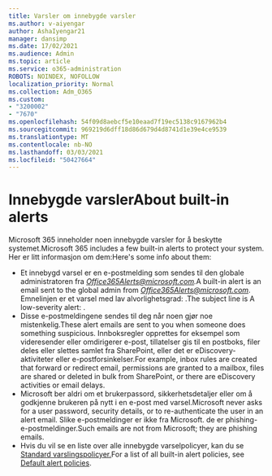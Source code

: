 ```yaml
---
title: Varsler om innebygde varsler
ms.author: v-aiyengar
author: AshaIyengar21
manager: dansimp
ms.date: 17/02/2021
ms.audience: Admin
ms.topic: article
ms.service: o365-administration
ROBOTS: NOINDEX, NOFOLLOW
localization_priority: Normal
ms.collection: Adm_O365
ms.custom:
- "3200002"
- "7670"
ms.openlocfilehash: 54f09d8aebcf5e10eaad7f19ec5138c9167962b4
ms.sourcegitcommit: 969219d6dff18d86d679d4d8741d1e39e4ce9539
ms.translationtype: MT
ms.contentlocale: nb-NO
ms.lasthandoff: 03/03/2021
ms.locfileid: "50427664"
---
```

# <a name="about-built-in-alerts"></a><span data-ttu-id="744fe-102">Innebygde varsler</span><span class="sxs-lookup"><span data-stu-id="744fe-102">About built-in alerts</span></span>

<span data-ttu-id="744fe-103">Microsoft 365 inneholder noen innebygde varsler for å beskytte systemet.</span><span class="sxs-lookup"><span data-stu-id="744fe-103">Microsoft 365 includes a few built-in alerts to protect your system.</span></span> <span data-ttu-id="744fe-104">Her er litt informasjon om dem:</span><span class="sxs-lookup"><span data-stu-id="744fe-104">Here's some info about them:</span></span>

- <span data-ttu-id="744fe-105">Et innebygd varsel er en e-postmelding som sendes til den globale administratoren fra *Office365Alerts@microsoft.com.*</span><span class="sxs-lookup"><span data-stu-id="744fe-105">A built-in alert is an email sent to the global admin from *Office365Alerts@microsoft.com*.</span></span> <span data-ttu-id="744fe-106">Emnelinjen er et varsel med lav alvorlighetsgrad: <name of alert policy> .</span><span class="sxs-lookup"><span data-stu-id="744fe-106">The subject line is A low-severity alert: <name of alert policy>.</span></span>
- <span data-ttu-id="744fe-107">Disse e-postmeldingene sendes til deg når noen gjør noe mistenkelig.</span><span class="sxs-lookup"><span data-stu-id="744fe-107">These alert emails are sent to you when someone does something suspicious.</span></span> <span data-ttu-id="744fe-108">Innboksregler opprettes for eksempel som videresender eller omdirigerer e-post, tillatelser gis til en postboks, filer deles eller slettes samlet fra SharePoint, eller det er eDiscovery-aktiviteter eller e-postforsinkelser.</span><span class="sxs-lookup"><span data-stu-id="744fe-108">For example, inbox rules are created that forward or redirect email, permissions are granted to a mailbox, files are shared or deleted in bulk from SharePoint, or there are eDiscovery activities or email delays.</span></span>
- <span data-ttu-id="744fe-109">Microsoft ber aldri om et brukerpassord, sikkerhetsdetaljer eller om å godkjenne brukeren på nytt i en e-post med varsel.</span><span class="sxs-lookup"><span data-stu-id="744fe-109">Microsoft never asks for a user password, security details, or to re-authenticate the user in an alert email.</span></span> <span data-ttu-id="744fe-110">Slike e-postmeldinger er ikke fra Microsoft. de er phishing-e-postmeldinger.</span><span class="sxs-lookup"><span data-stu-id="744fe-110">Such emails are not from Microsoft; they are phishing emails.</span></span>
- <span data-ttu-id="744fe-111">Hvis du vil se en liste over alle innebygde varselpolicyer, kan du se [Standard varslingspolicyer.](https://go.microsoft.com/fwlink/?linkid=2103170)</span><span class="sxs-lookup"><span data-stu-id="744fe-111">For a list of all built-in alert policies, see [Default alert policies](https://go.microsoft.com/fwlink/?linkid=2103170).</span></span>